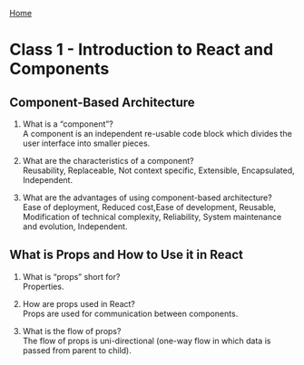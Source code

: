 [Home](/README.md)

# Class 1 - Introduction to React and Components

## Component-Based Architecture

1. What is a “component”?  
    A component is an independent re-usable code block which divides the user interface into smaller pieces.

2. What are the characteristics of a component?  
    Reusability, Replaceable, Not context specific, Extensible, Encapsulated, Independent.

3. What are the advantages of using component-based architecture?  
    Ease of deployment, Reduced cost,Ease of development, Reusable, Modification of technical complexity, Reliability, System maintenance and evolution, Independent.

## What is Props and How to Use it in React

1. What is “props” short for?  
    Properties.

2. How are props used in React?  
    Props are used for communication between components.

3. What is the flow of props?  
    The flow of props is uni-directional (one-way flow in which data is passed from parent to child).
